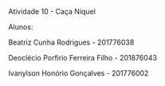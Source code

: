 Atividade 10 - Caça Níquel

Alunos:

<p>Beatriz Cunha Rodrigues - 201776038</p>
<p>Deoclécio Porfirio Ferreira Filho - 201876043</p>
<p>Ivanylson Honório Gonçalves - 201776002</p>
